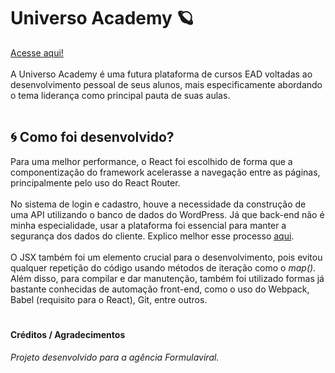 # Universo Academy 🪐
[Acesse aqui!]()
<br>
<br>
A Universo Academy é uma futura plataforma de cursos EAD voltadas ao desenvolvimento pessoal de seus alunos, mais especificamente abordando o tema liderança como principal pauta de suas aulas.
<br>
<br>

## 🌀 Como foi desenvolvido?
Para uma melhor performance, o React foi escolhido de forma que a componentização do framework acelerasse a navegação entre as páginas, principalmente pelo uso do React Router.
<br>
<br>
No sistema de login e cadastro, houve a necessidade da construção de uma API utilizando o banco de dados do WordPress. Já que back-end não é minha especialidade, usar a plataforma foi essencial para manter a segurança dos dados do cliente. Explico melhor esse processo [aqui](https://github.com/feliphepaz/universoRestAPI).
<br>
<br>
O JSX também foi um elemento crucial para o desenvolvimento, pois evitou qualquer repetição do código usando métodos de iteração como o _map()_. Além disso, para compilar e dar manutenção, também foi utilizado formas já bastante conhecidas de automação front-end, como o uso do Webpack, Babel (requisito para o React), Git, entre outros.
#
#### Créditos / Agradecimentos
_Projeto desenvolvido para a agência Formulaviral._

